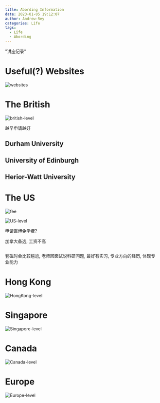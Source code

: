 ```yaml
---
title: Abording Information
date: 2023-01-05 19:12:07
author: Andrew-Rey
categories: Life
tags:
  - Life
  - Abording
---
```


"讲座记录"

<!--more-->

# Useful(?) Websites

![websites](websites.png)

# The British

![british-level](british-level.png)

越早申请越好

## Durham University

## University of Edinburgh

## Herior-Watt University

# The US

![fee](fee.png)

![US-level](US-level.png)

申请直博免学费?

加拿大备选, 工资不高

![]()

套磁时会比较尴尬, 老师回面试说科研问题, 最好有实习, 专业方向的经历, 体现专业能力

# Hong Kong

![HongKong-level](HongKong-level.png)

# Singapore

![Singapore-level](Singapore.png)

# Canada

![Canada-level](Canada-level.png)

# Europe

![Europe-level](Europe-level.png)
